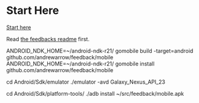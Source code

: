 Start Here
==================
[Start here](https://github.com/andrewarrow/feedbacks/blob/master/README.md)

Read [the feedbacks readme](https://github.com/andrewarrow/feedbacks/blob/master/README.md) first. 


ANDROID_NDK_HOME=~/android-ndk-r21/ gomobile build -target=android github.com/andrewarrow/feedback/mobile
ANDROID_NDK_HOME=~/android-ndk-r21/ gomobile install github.com/andrewarrow/feedback/mobile

cd Android/Sdk/emulator
./emulator -avd Galaxy_Nexus_API_23

cd Android/Sdk/platform-tools/
./adb install ~/src/feedback/mobile.apk
